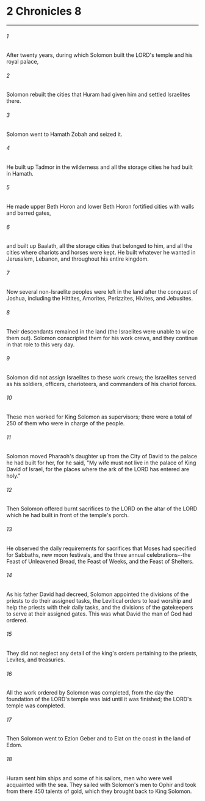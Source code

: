 # 2 Chronicles 8
***



###### 1 
After twenty years, during which Solomon built the LORD's temple and his royal palace, 

###### 2 
Solomon rebuilt the cities that Huram had given him and settled Israelites there. 

###### 3 
Solomon went to Hamath Zobah and seized it. 

###### 4 
He built up Tadmor in the wilderness and all the storage cities he had built in Hamath. 

###### 5 
He made upper Beth Horon and lower Beth Horon fortified cities with walls and barred gates, 

###### 6 
and built up Baalath, all the storage cities that belonged to him, and all the cities where chariots and horses were kept. He built whatever he wanted in Jerusalem, Lebanon, and throughout his entire kingdom. 

###### 7 
Now several non-Israelite peoples were left in the land after the conquest of Joshua, including the Hittites, Amorites, Perizzites, Hivites, and Jebusites. 

###### 8 
Their descendants remained in the land (the Israelites were unable to wipe them out). Solomon conscripted them for his work crews, and they continue in that role to this very day. 

###### 9 
Solomon did not assign Israelites to these work crews; the Israelites served as his soldiers, officers, charioteers, and commanders of his chariot forces. 

###### 10 
These men worked for King Solomon as supervisors; there were a total of 250 of them who were in charge of the people. 

###### 11 
Solomon moved Pharaoh's daughter up from the City of David to the palace he had built for her, for he said, "My wife must not live in the palace of King David of Israel, for the places where the ark of the LORD has entered are holy." 

###### 12 
Then Solomon offered burnt sacrifices to the LORD on the altar of the LORD which he had built in front of the temple's porch. 

###### 13 
He observed the daily requirements for sacrifices that Moses had specified for Sabbaths, new moon festivals, and the three annual celebrations--the Feast of Unleavened Bread, the Feast of Weeks, and the Feast of Shelters. 

###### 14 
As his father David had decreed, Solomon appointed the divisions of the priests to do their assigned tasks, the Levitical orders to lead worship and help the priests with their daily tasks, and the divisions of the gatekeepers to serve at their assigned gates. This was what David the man of God had ordered. 

###### 15 
They did not neglect any detail of the king's orders pertaining to the priests, Levites, and treasuries. 

###### 16 
All the work ordered by Solomon was completed, from the day the foundation of the LORD's temple was laid until it was finished; the LORD's temple was completed. 

###### 17 
Then Solomon went to Ezion Geber and to Elat on the coast in the land of Edom. 

###### 18 
Huram sent him ships and some of his sailors, men who were well acquainted with the sea. They sailed with Solomon's men to Ophir and took from there 450 talents of gold, which they brought back to King Solomon.
